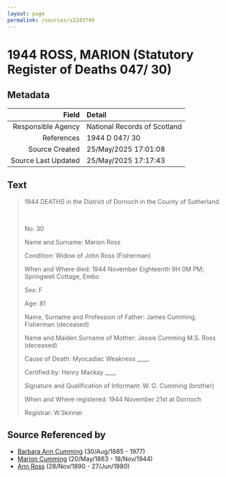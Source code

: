```yaml
---
layout: page
permalink: /sources/s2243749
---
```


# 1944 ROSS, MARION (Statutory Register of Deaths 047/ 30)

## Metadata

Field | Detail
---:|:---
Responsible Agency | National Records of Scotland
References | 1944 D 047/ 30
Source Created | 25/May/2025 17:01:08
Source Last Updated | 25/May/2025 17:17:43

## Text

> 1944 DEATHS in the District of Dornoch in the County of Sutherland
>
> <br/>
>
> No. 30
>
> Name and Surname: Marion Ross
>
> Condition: Widow of John Ross (Fisherman)
>
> When and Where died: 1944 November Eighteenth 9H 0M PM; Springwell Cottage, Embo
>
> Sex: F
>
> Age: 81
>
> Name, Surname and Profession of Father: James Cumming, Fisherman (deceased)
>
> Name and Maiden Surname of Mother: Jessie Cumming M.S. Ross (deceased)
>
> Cause of Death: Myocadiac Weakness ____.
>
> Certified by: Henry Mackay ____
>
> Signature and Qualification of Informant: W. G. Cumming (brother)
>
> When and Where registered: 1944 November 21st at Dornoch
>
> Registrar: W.Skinner
>

## Source Referenced by

* [Barbara Ann Cumming](../people/@57039529@-barbara-ann-cumming-b1885-8-30-d1977.md) (30/Aug/1885 - 1977)
* [Marion Cumming](../people/@59851647@-marion-cumming-b1863-5-20-d1944-11-18.md) (20/May/1863 - 18/Nov/1944)
* [Ann Ross](../people/@52613824@-ann-ross-b1890-11-28-d1980-6-27.md) (28/Nov/1890 - 27/Jun/1980)
